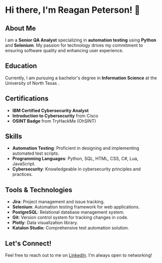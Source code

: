 # Hi there, I'm Reagan Peterson! 👋

## About Me
I am a **Senior QA Analyst** specializing in **automation testing** using **Python** and **Selenium**.
My passion for technology drives my commitment to ensuring software quality and enhancing user experience.

## Education
Currently, I am pursuing a bachelor's degree in **Information Science** at the University of North Texas .

## Certifications
- **IBM Certified Cybersecurity Analyst**
- **Introduction to Cybersecurity** from Cisco
- **OSINT Badge** from TryHackMe (OhSINT)

## Skills
- **Automation Testing**: Proficient in designing and implementing automated test scripts.
- **Programming Languages**: Python, SQL, HTML, CSS, C#, Lua, JavaScript.
- **Cybersecurity**: Knowledgeable in cybersecurity principles and practices.

## Tools & Technologies
- **Jira**: Project management and issue tracking.
- **Selenium**: Automation testing framework for web applications.
- **PostgreSQL**: Relational database management system.
- **Git**: Version control system for tracking changes in code.
- **Plotly**: Data visualization library.
- **Katalon Studio**: Comprehensive test automation solution.

## Let's Connect!
Feel free to reach out to me on [LinkedIn](https://www.linkedin.com/in/reagan-peterson-300430114). I'm always open to networking!

<!---
grimrapster/grimrapster is a ✨ special ✨ repository because its `README.md` (this file) appears on your GitHub profile.
You can click the Preview link to take a look at your changes.
--->
